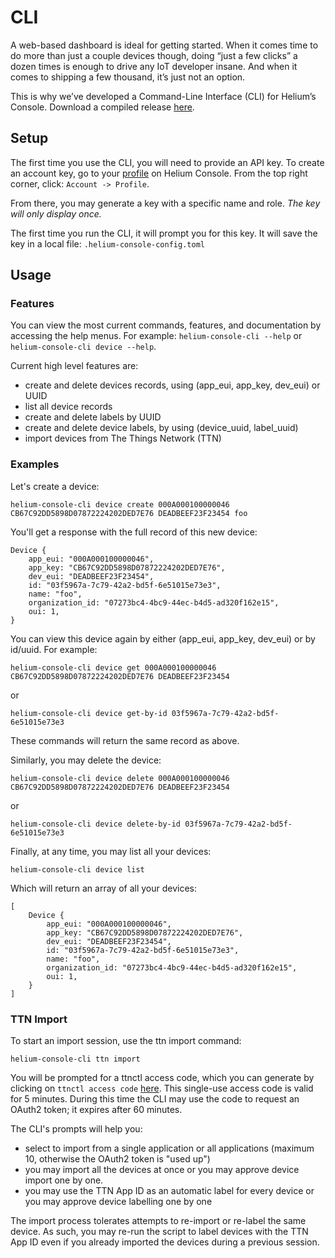 # CLI

A web-based dashboard is ideal for getting started. When it comes time to do more than just a couple devices though, doing “just a few clicks” a dozen times is enough to drive any IoT developer insane. And when it comes to shipping a few thousand, it’s just not an option.

This is why we’ve developed a Command-Line Interface \(CLI\) for Helium’s Console. Download a compiled release [here](https://github.com/helium/helium-console-cli/releases).

## Setup

The first time you use the CLI, you will need to provide an API key. To create an account key, go to your [profile](https://console.helium.com/profile) on Helium Console. From the top right corner, click: `Account -> Profile`.

From there, you may generate a key with a specific name and role. _The key will only display once._

The first time you run the CLI, it will prompt you for this key. It will save the key in a local file: `.helium-console-config.toml`

## Usage

### Features

You can view the most current commands, features, and documentation by accessing the help menus. For example: `helium-console-cli --help` or `helium-console-cli device --help`.

Current high level features are:

* create and delete devices records, using \(app\_eui, app\_key, dev\_eui\) or UUID
* list all device records
* create and delete labels by UUID
* create and delete device labels, by using \(device\_uuid, label\_uuid\)
* import devices from The Things Network \(TTN\)

### Examples

Let's create a device:

```text
helium-console-cli device create 000A000100000046 CB67C92DD5898D07872224202DED7E76 DEADBEEF23F23454 foo
```

You'll get a response with the full record of this new device:

```text
Device {
    app_eui: "000A000100000046",
    app_key: "CB67C92DD5898D07872224202DED7E76",
    dev_eui: "DEADBEEF23F23454",
    id: "03f5967a-7c79-42a2-bd5f-6e51015e73e3",
    name: "foo",
    organization_id: "07273bc4-4bc9-44ec-b4d5-ad320f162e15",
    oui: 1,
}
```

You can view this device again by either \(app\_eui, app\_key, dev\_eui\) or by id/uuid. For example:

```text
helium-console-cli device get 000A000100000046 CB67C92DD5898D07872224202DED7E76 DEADBEEF23F23454
```

or

```text
helium-console-cli device get-by-id 03f5967a-7c79-42a2-bd5f-6e51015e73e3
```

These commands will return the same record as above.

Similarly, you may delete the device:

```text
helium-console-cli device delete 000A000100000046 CB67C92DD5898D07872224202DED7E76 DEADBEEF23F23454
```

or

```text
helium-console-cli device delete-by-id 03f5967a-7c79-42a2-bd5f-6e51015e73e3
```

Finally, at any time, you may list all your devices:

```text
helium-console-cli device list
```

Which will return an array of all your devices:

```text
[
    Device {
        app_eui: "000A000100000046",
        app_key: "CB67C92DD5898D07872224202DED7E76",
        dev_eui: "DEADBEEF23F23454",
        id: "03f5967a-7c79-42a2-bd5f-6e51015e73e3",
        name: "foo",
        organization_id: "07273bc4-4bc9-44ec-b4d5-ad320f162e15",
        oui: 1,
    }
]
```

### TTN Import

To start an import session, use the ttn import command:

```text
helium-console-cli ttn import
```

You will be prompted for a ttnctl access code, which you can generate by clicking on `ttnctl access code` [here](https://account.thethingsnetwork.org/). This single-use access code is valid for 5 minutes. During this time the CLI may use the code to request an OAuth2 token; it expires after 60 minutes.

The CLI's prompts will help you:

* select to import from a single application or all applications \(maximum 10, otherwise the OAuth2 token is "used up"\)
* you may import all the devices at once or you may approve device import one by one.
* you may use the TTN App ID as an automatic label for every device or you may approve device labelling one by one

The import process tolerates attempts to re-import or re-label the same device. As such, you may re-run the script to label devices with the TTN App ID even if you already imported the devices during a previous session.

